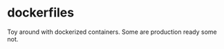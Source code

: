 dockerfiles
===========

Toy around with dockerized containers. Some are production ready some not.
